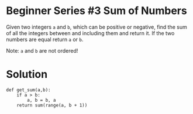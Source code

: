 # Beginner Series #3 Sum of Numbers

Given two integers ```a``` and ```b```, which can be positive or negative, find the sum of all the integers between and including them and return it. If the two numbers are equal return ```a``` or ```b```.

Note: ```a``` and ```b``` are not ordered!

# Solution
```
def get_sum(a,b):
    if a > b:
        a, b = b, a
    return sum(range(a, b + 1))
```